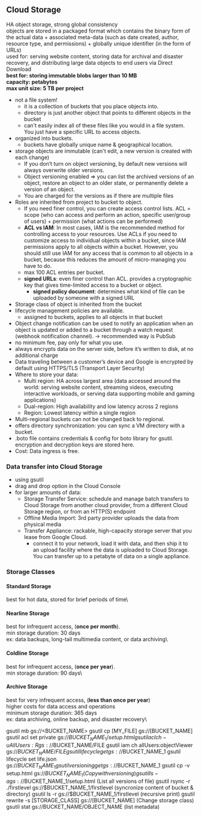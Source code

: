 ## Cloud Storage
HA object storage, strong global consistency\
objects are stored in a packaged format which contains the binary form of the actual data + associated meta-data (such as date created, author, resource type, and permissions) +  globally unique identifier (in the form of URLs)\
used for: serving website content, storing data for archival and disaster recovery, and distributing large data objects to end users via Direct Download\
**best for: storing immutable blobs larger than 10 MB\
capacity: petabytes\
max unit size: 5 TB per project**

- not a file system!
  - it is a collection of buckets that you place objects into.
  - directory is just another object that points to different objects in the bucket
  - can't easily index all of these files like you would in a file system. You just have a specific URL to access objects.
- organized into buckets.
  - buckets have globally unique name & geographical location.
- storage objects are immutable (can't edit, a new version is created with each change)
  - If you don’t turn on object versioning, by default new versions will always overwrite older versions.
  - Object versioning enabled => you can list the archived versions of an object, restore an object to an older state, or permanently delete a version of an object.
  -  You are charged for the versions as if there are multiple files
- Roles are inherited from project to bucket to object.
  - If you need finer control, you can create access control lists. ACL = scope (who can access and perform an action, specific user/group of users) + permission (what actions can be performed)
  - **ACL vs IAM**: In most cases, IAM is the recommended method for controlling access to your resources. Use ACLs if you need to customize access to individual objects within a bucket, since IAM permissions apply to all objects within a bucket. However, you should still use IAM for any access that is common to all objects in a bucket, because this reduces the amount of micro-managing you have to do.
  - max 100 ACL entries per bucket.
  - **signed URLs**: even finer control than ACL. provides a cryptographic key that gives time-limited access to a bucket or object.
    - **signed policy document**: determines what kind of file can be uploaded by someone with a signed URL
- Storage class of object is inherited from the bucket
- lifecycle management policies are available.
  - assigned to buckets, applies to all objects in that bucket
- Object change notification can be used to notify an application when an object is updated or added to a bucket through a watch request (webhook notification channel). -> recommended way is PubSub
- no minimum fee, pay only for what you use.
- always encrypts data on the server side, before it’s written to disk, at no additional charge
- Data traveling between a customer’s device and Google is encrypted by default using HTTPS/TLS (Transport Layer Security)
- Where to store your data:
  - Multi region: HA across largest area (data accessed around the world: serving website content, streaming videos, executing interactive workloads, or serving data supporting mobile and gaming applications)
  - Dual-region: High availability and low latency across 2 regions
  - Region: Lowest latency within a single region
- Multi-regional buckets can not be changed back to regional.
- offers directory synchronization: you can sync a VM directory with a bucket.
- .boto file contains credentials & config for boto library for gsutil. encryption and decryption keys are stored here.
- Cost: Data ingress is free.

### Data transfer into Cloud Storage
- using gsutil
- drag and drop option in the Cloud Console
- for larger amounts of data:
  - Storage Transfer Service: schedule and manage batch transfers to Cloud Storage from another cloud provider, from a different Cloud Storage region, or from an HTTP(S) endpoint
  - Offline Media Import: 3rd party provider uploads the data from physical media
  - Transfer Appliance: rackable, high-capacity storage server that you lease from Google Cloud.
    - connect it to your network, load it with data, and then ship it to an upload facility where the data is uploaded to Cloud Storage. You can transfer up to a petabyte of data on a single appliance.

### Storage Classes
#### Standard Storage
best for hot data, stored for brief periods of time\
#### Nearline Storage
best for infrequent access, (**once per month**).\
min storage duration: 30 days\
ex: data backups, long-tail multimedia content, or data archiving\
#### Coldline Storage
best for infrequent access, (**once per year**).\
min storage duration: 90 days\
#### Archive Storage
best for very infrequent access, (**less than once per year**)\
higher costs for data access and operations\
minimum storage duration: 365 days\
ex: data archiving, online backup, and disaster recovery\


gsutil mb gs://<BUCKET_NAME>
gsutil cp [MY_FILE] gs://[BUCKET_NAME]
gsutil acl set private gs://$BUCKET_NAME_1/setup.html
gsutil acl ch -u AllUsers:R gs://$BUCKET_NAME/FILE
gsutil iam ch allUsers:objectViewer gs://$BUCKET_NAME/FILE
gsutil lifecycle get gs://$BUCKET_NAME_1
gsutil lifecycle set life.json gs://$BUCKET_NAME_1
gsutil versioning get gs://$BUCKET_NAME_1
gsutil cp -v setup.html gs://$BUCKET_NAME_1 (Copy with versioning)
gsutil ls -a gs://$BUCKET_NAME_1/setup.html (List all versions of file)
gsutil rsync -r ./firstlevel gs://$BUCKET_NAME_1/firstlevel (syncronize content of bucket & directory)
gsutil ls -r gs://$BUCKET_NAME_1/firstlevel (recursive print)
gsutil rewrite -s [STORAGE_CLASS] gs://[BUCKET_NAME] (Change storage class)
gsutil stat gs://BUCKET_NAME/OBJECT_NAME (list metadata)
